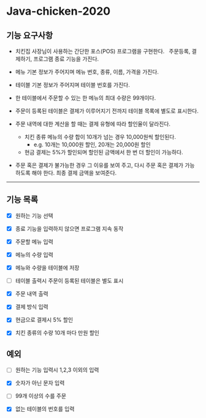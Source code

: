 # Java-chicken-2020

## 기능 요구사항

- 치킨집 사장님이 사용하는 간단한 포스(POS) 프로그램을 구현한다.   주문등록, 결제하기, 프로그램 종료 기능을 가진다.

- 메뉴 기본 정보가 주어지며 메뉴 번호, 종류, 이름, 가격을 가진다.
- 테이블 기본 정보가 주어지며 테이블 번호를 가진다.
- 한 테이블에서 주문할 수 있는 한 메뉴의 최대 수량은 99개이다.
- 주문이 등록된 테이블은 결제가 이루어지기 전까지 테이블 목록에 별도로 표시한다.



- 주문 내역에 대한 계산을 할 때는 결제 유형에 따라 할인율이 달라진다.
  - 치킨 종류 메뉴의 수량 합이 10개가 넘는 경우 10,000원씩 할인된다.
    - e.g. 10개는 10,000원 할인, 20개는 20,000원 할인
  - 현금 결제는 5%가 할인되며 할인된 금액에서 한 번 더 할인이 가능하다.

- 주문 혹은 결제가 불가능한 경우 그 이유를 보여 주고, 다시 주문 혹은 결제가 가능하도록 해야 한다. 최종 결제 금액을 보여준다.



---

## 기능 목록

- [x] 원하는 기능 선택
- [x] 종료 기능을 입력하지 않으면 프로그램 지속 동작

- [x] 주문할 메뉴 입력
- [x] 메뉴의 수량 입력
- [x] 메뉴와 수량을 테이블에 저장
- [ ] 테이블 출력시 주문이 등록된 테이블은 별도 표시
- [x] 주문 내역 출력
- [x] 결제 방식 입력
- [x] 현금으로 결제시 5% 할인
- [x] 치킨 종류의 수량 10개 마다 만원 할인



## 예외

- [ ] 원하는 기능 입력시 1,2,3 이외의 입력
- [x] 숫자가 아닌 문자 입력
- [ ] 99개 이상의 수를 주문
- [x] 없는 테이블의 번호를 입력

